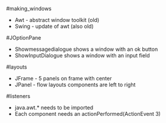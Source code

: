 #making_windows
- Awt - abstract window toolkit (old)
- Swing - update of awt (also old)

#JOptionPane
- Showmessagedialogue shows a window with an ok button
- ShowInputDialogue shows a window with an input field

#layouts
- JFrame - 5 panels on frame with center
- JPanel - flow layouts components are left to right


#listeners
- java.awt.* needs to be imported
- Each component needs an actionPerformed(ActionEvent 3)
